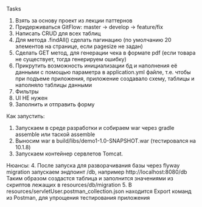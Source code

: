 Tasks
1.	Взять за основу проект из лекции паттернов
2.	Придерживаться GitFlow: master -> develop -> feature/fix
3.	Написать CRUD для всех таблиц
4.	Для метода .findAll() сделать пагинацию (по умолчанию 20 элементов на странице, если pagesize не задан)
5.	Сделать GET метод, для генерации чека в формате pdf (если товара не существует, тогда генерируем ошибку)
6.	Прикрутить возможность инициализации бд и наполнения её данными с помощью параметра в application.yml файле, т.е. чтобы при подъеме приложения,  приложение создавало схему, таблицы и наполняло таблицы данными
7.	Фильтры
8.	UI НЕ нужен
9.	Заполнить и отправить форму

Как запустить:
1. Запускаем в среде разработки и собираем war через gradle assemble или таской assemble
2. Выносим war в build/libs/demo1-1.0-SNAPSHOT.war (тестировался на 10.1.8)
3. Запускаем контейнер сервлетов Tomcat.

Нюансы:
4. После запуска для разворачивания базы через flyway migration запускаем эндпоинт /db, например http://localhost:8080/db
Таким образом создастся таблица и заполнится значениями из скриптов лежащих в resources/db/migration
5. В resources/servletUser.postman_collection.json находится Export команд из Postman, для упрощения тестирования приложения


